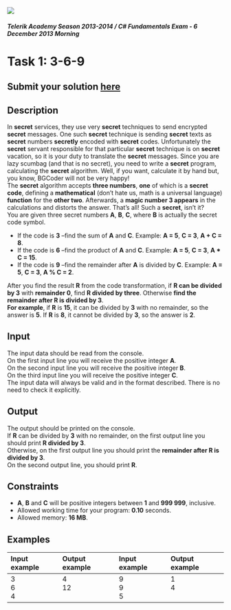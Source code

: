 ﻿<img src="https://raw.githubusercontent.com/TelerikAcademy/Common/master/logos/telerik-header-logo.png" />

#### _Telerik Academy Season 2013-2014 / C# Fundamentals Exam - 6 December 2013 Morning_

# Task 1: 3-6-9

## Submit your solution [here](http://bgcoder.com/Contests/Practice/Index/106#0)

## Description  
 
In **secret** services, they use very **secret** techniques to send encrypted **secret** messages. One such **secret** technique is sending **secret** texts as **secret** numbers **secretly** encoded with **secret** codes. Unfortunately the **secret** servant responsible for that particular **secret** technique is on **secret** vacation, so it is your duty to translate the **secret** messages. Since you are lazy scumbag (and that is no secret), you need to write a **secret** program, calculating the **secret** algorithm. Well, if you want, calculate it by hand but, you know, BGCoder will not be very happy!  
The **secret** algorithm accepts **three numbers**, **one** of which is a **secret code**, defining a **mathematical** (don’t hate us, math is a universal language) **function** for the **other two**. Afterwards, a **magic number 3 appears** in the calculations and distorts the answer. That’s all! Such a **secret**, isn’t it?  
You are given three secret numbers **A**, **B**, **C**, where **B** is actually the secret code symbol.  
- If the code is **3** –find the sum of **A** and **C**. Example: **A = 5**, **C = 3**, **A + C = 8**.
- If the code is **6** –find the product of **A** and **C**. Example: **A = 5**, **C = 3**, **A * C = 15**.
- If the code is **9** –find the remainder after **A** is divided by **C**. Example: **A = 5**, **C = 3**, **A % C = 2**.  

After you find the result **R** from the code transformation, if **R can be divided by 3** with **remainder 0**, find **R divided by three**. Otherwise **find the remainder after R is divided by 3**.   
**For example**, if **R** is **15**, it can be divided by **3** with no remainder, so the answer is **5**. If **R** is **8**, it cannot be divided by **3**, so the answer is **2**.

## Input  

The input data should be read from the console.  
On the first input line you will receive the positive integer **A**.  
On the second input line you will receive the positive integer **B**.  
On the third input line you will receive the positive integer **C**.  
The input data will always be valid and in the format described. There is no need to check it explicitly.  

## Output

The output should be printed on the console.  
If **R** can be divided by **3** with no remainder, on the first output line you should print **R divided by 3**.  
Otherwise, on the first output line you should print the **remainder after R is divided by 3**.  
On the second output line, you should print **R**.  

## Constraints

- **A**, **B** and **C** will be positive integers between **1** and **999 999**, inclusive.
- Allowed working time for your program: **0.10** seconds. 
- Allowed memory: **16 MB**.

## Examples

|Input example|Output example|Input example|Output example|
|:-------------|:--------------|:-------------|:--------------|
|3<br/>6<br/>4|4<br/>12<br/><br/>|9<br/>9<br/>5|1<br/>4<br/><br/>|
















